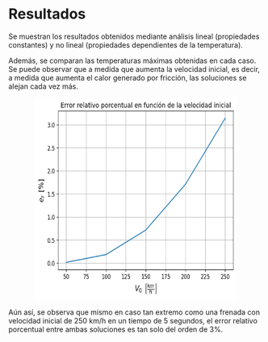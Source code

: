 # Resultados
Se muestran los resultados obtenidos mediante análisis lineal (propiedades constantes) y no lineal (propiedades dependientes de la temperatura). 

Además, se comparan las temperaturas máximas obtenidas en cada caso. Se puede observar que a medida que aumenta la velocidad inicial, es decir, a medida que aumenta el calor generado por fricción, las soluciones se alejan cada vez más.

<p align="center">
  <img width="400" height="400" src="Resultados/error_vs_V0.png">
</p>

Aún así, se observa que mismo en caso tan extremo como una frenada con velocidad inicial de 250 km/h en un tiempo de 5 segundos, el error relativo porcentual entre ambas soluciones es tan solo del orden de 3%. 
